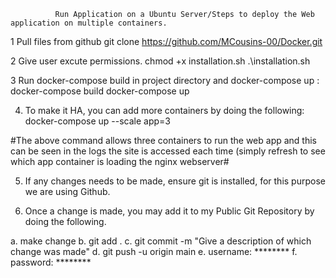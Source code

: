               Run Application on a Ubuntu Server/Steps to deploy the Web application on multiple containers. 

1 Pull files from github
 git clone https://github.com/MCousins-00/Docker.git

2 Give user excute permissions.
 chmod +x  installation.sh
 .\installation.sh

3 Run docker-compose build in project directory and docker-compose up :
 docker-compose build
 docker-compose up

4. To make it HA, you can add more containers by doing the following:
 docker-compose up --scale app=3

 #The above command allows three containers to run the web app and this can be seen in the logs the site is accessed each time (simply refresh to see which app container is      loading the nginx webserver#

5. If any changes needs to be made, ensure git is installed, for this purpose we are using Github.

6. Once a change is made, you may add it to my Public Git Repository by doing the following.

a. make change
b. git add .
c. git commit -m "Give a description of which change was made"
d. git push -u origin main
e. username: ********
f. password: ********


